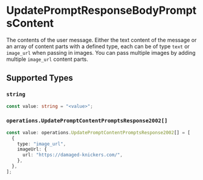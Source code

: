 # UpdatePromptResponseBodyPromptsContent

The contents of the user message. Either the text content of the message or an array of content parts with a defined type, each can be of type `text` or `image_url` when passing in images. You can pass multiple images by adding multiple `image_url` content parts. 


## Supported Types

### `string`

```typescript
const value: string = "<value>";
```

### `operations.UpdatePromptContentPromptsResponse2002[]`

```typescript
const value: operations.UpdatePromptContentPromptsResponse2002[] = [
  {
    type: "image_url",
    imageUrl: {
      url: "https://damaged-knickers.com/",
    },
  },
];
```

